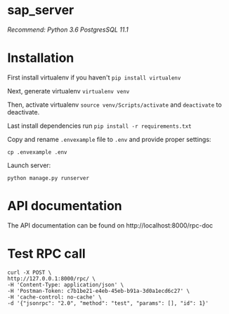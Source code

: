 # sap_server

*Recommend: Python 3.6*
            *PostgresSQL 11.1*

# Installation

First install virtualenv if you haven't `pip install virtualenv`

Next, generate virtualenv `virtualenv venv`

Then, activate virtualenv `source venv/Scripts/activate` and `deactivate` to deactivate.

Last install dependencies run `pip install -r requirements.txt`

Copy and rename `.envexample` file to `.env` and provide proper settings:

`cp .envexample .env`

Launch server:

`python manage.py runserver`
# API documentation
The API documentation can be found on http://localhost:8000/rpc-doc
# Test RPC call
```
curl -X POST \
http://127.0.0.1:8000/rpc/ \
-H 'Content-Type: application/json' \
-H 'Postman-Token: c7b1be21-e4eb-45eb-b91a-3d0a1ecd6c27' \
-H 'cache-control: no-cache' \
-d '{"jsonrpc": "2.0", "method": "test", "params": [], "id": 1}'
```
